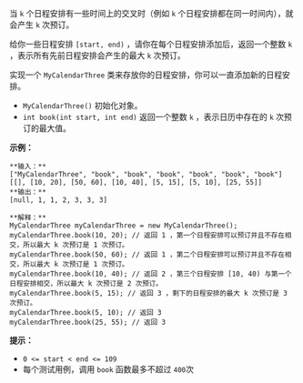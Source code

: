 当 `k` 个日程安排有一些时间上的交叉时（例如 `k` 个日程安排都在同一时间内），就会产生 `k` 次预订。

给你一些日程安排 `[start, end)` ，请你在每个日程安排添加后，返回一个整数 `k` ，表示所有先前日程安排会产生的最大 `k` 次预订。

实现一个 `MyCalendarThree` 类来存放你的日程安排，你可以一直添加新的日程安排。

  * `MyCalendarThree()` 初始化对象。
  * `int book(int start, int end)` 返回一个整数 `k` ，表示日历中存在的 `k` 次预订的最大值。

**示例：**

    
    
    **输入：**
    ["MyCalendarThree", "book", "book", "book", "book", "book", "book"]
    [[], [10, 20], [50, 60], [10, 40], [5, 15], [5, 10], [25, 55]]
    **输出：**
    [null, 1, 1, 2, 3, 3, 3]
    
    **解释：**
    MyCalendarThree myCalendarThree = new MyCalendarThree();
    myCalendarThree.book(10, 20); // 返回 1 ，第一个日程安排可以预订并且不存在相交，所以最大 k 次预订是 1 次预订。
    myCalendarThree.book(50, 60); // 返回 1 ，第二个日程安排可以预订并且不存在相交，所以最大 k 次预订是 1 次预订。
    myCalendarThree.book(10, 40); // 返回 2 ，第三个日程安排 [10, 40) 与第一个日程安排相交，所以最大 k 次预订是 2 次预订。
    myCalendarThree.book(5, 15); // 返回 3 ，剩下的日程安排的最大 k 次预订是 3 次预订。
    myCalendarThree.book(5, 10); // 返回 3
    myCalendarThree.book(25, 55); // 返回 3
    

**提示：**

  * `0 <= start < end <= 109`
  * 每个测试用例，调用 `book` 函数最多不超过 `400`次

